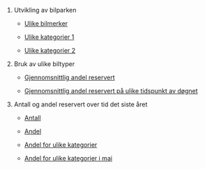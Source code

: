 ---
---
1. Utvikling av bilparken 

	- [Ulike bilmerker](charts/bilpark_area_line.html) 

	- [Ulike kategorier 1](charts/bilpark_kategori_area.html)

	- [Ulike kategorier 2](charts/bilpark_kategori_line.html)
2. Bruk av ulike biltyper

	- [Gjennomsnittlig andel reservert](charts/biltyper.html)

	- [Gjennomsnittlig andel reservert på ulike tidspunkt av døgnet](charts/andel_reservert_heatmap.html)

3. Antall og andel reservert over tid det siste året

	- [Antall](antall_reservert_line_zoom.html)

	- [Andel](andel_reservert_line_zoom.html)

	- [Andel for ulike kategorier](andel_reservert_kategori_line_zoom.html)

	- [Andel for ulike kategorier i mai](andel_reservert_kategori_line.html)

